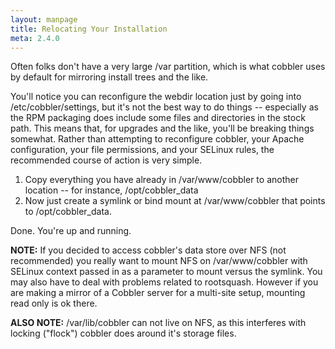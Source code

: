```yaml
---
layout: manpage
title: Relocating Your Installation
meta: 2.4.0
---
```



Often folks don't have a very large /var partition, which is what cobbler uses by default for mirroring install trees and the like.

You'll notice you can reconfigure the webdir location just by going into /etc/cobbler/settings, but it's not the best way to do things -- especially as the RPM packaging does include some files and directories in the stock path. This means that, for upgrades and the like, you'll be breaking things somewhat. Rather than attempting to reconfigure cobbler, your Apache configuration, your file permissions, and your SELinux rules, the recommended course of action is very simple.

1. Copy everything you have already in /var/www/cobbler to another location -- for instance, /opt/cobbler\_data
2. Now just create a symlink or bind mount at /var/www/cobbler that points to /opt/cobbler\_data.

Done. You're up and running.

**NOTE:** If you decided to access cobbler's data store over NFS (not recommended) you really want to mount NFS on /var/www/cobbler with SELinux context passed in as a parameter to mount versus the symlink. You may also have to deal with problems related to rootsquash. However if you are making a mirror of a Cobbler server for a multi-site setup, mounting read only is ok there.

**ALSO NOTE:** /var/lib/cobbler can not live on NFS, as this interferes with locking ("flock") cobbler does around it's storage files.

